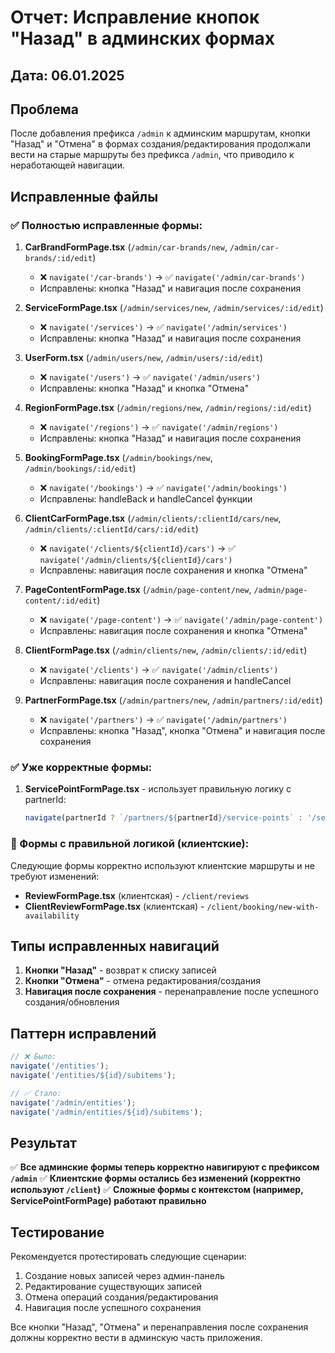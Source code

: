 # Отчет: Исправление кнопок "Назад" в админских формах

## Дата: 06.01.2025

## Проблема
После добавления префикса `/admin` к админским маршрутам, кнопки "Назад" и "Отмена" в формах создания/редактирования продолжали вести на старые маршруты без префикса `/admin`, что приводило к неработающей навигации.

## Исправленные файлы

### ✅ Полностью исправленные формы:

1. **CarBrandFormPage.tsx** (`/admin/car-brands/new`, `/admin/car-brands/:id/edit`)
   - ❌ `navigate('/car-brands')` → ✅ `navigate('/admin/car-brands')`
   - Исправлены: кнопка "Назад" и навигация после сохранения

2. **ServiceFormPage.tsx** (`/admin/services/new`, `/admin/services/:id/edit`)
   - ❌ `navigate('/services')` → ✅ `navigate('/admin/services')`
   - Исправлены: кнопка "Назад" и навигация после сохранения

3. **UserForm.tsx** (`/admin/users/new`, `/admin/users/:id/edit`)
   - ❌ `navigate('/users')` → ✅ `navigate('/admin/users')`
   - Исправлены: кнопка "Назад" и кнопка "Отмена"

4. **RegionFormPage.tsx** (`/admin/regions/new`, `/admin/regions/:id/edit`)
   - ❌ `navigate('/regions')` → ✅ `navigate('/admin/regions')`
   - Исправлены: кнопка "Назад" и навигация после сохранения

5. **BookingFormPage.tsx** (`/admin/bookings/new`, `/admin/bookings/:id/edit`)
   - ❌ `navigate('/bookings')` → ✅ `navigate('/admin/bookings')`
   - Исправлены: handleBack и handleCancel функции

6. **ClientCarFormPage.tsx** (`/admin/clients/:clientId/cars/new`, `/admin/clients/:clientId/cars/:id/edit`)
   - ❌ `navigate('/clients/${clientId}/cars')` → ✅ `navigate('/admin/clients/${clientId}/cars')`
   - Исправлены: навигация после сохранения и кнопка "Отмена"

7. **PageContentFormPage.tsx** (`/admin/page-content/new`, `/admin/page-content/:id/edit`)
   - ❌ `navigate('/page-content')` → ✅ `navigate('/admin/page-content')`
   - Исправлены: навигация после сохранения и кнопка "Отмена"

8. **ClientFormPage.tsx** (`/admin/clients/new`, `/admin/clients/:id/edit`)
   - ❌ `navigate('/clients')` → ✅ `navigate('/admin/clients')`
   - Исправлены: навигация после сохранения и handleCancel

9. **PartnerFormPage.tsx** (`/admin/partners/new`, `/admin/partners/:id/edit`)
   - ❌ `navigate('/partners')` → ✅ `navigate('/admin/partners')`
   - Исправлены: кнопка "Назад", кнопка "Отмена" и навигация после сохранения

### ✅ Уже корректные формы:

1. **ServicePointFormPage.tsx** - использует правильную логику с partnerId:
   ```typescript
   navigate(partnerId ? `/partners/${partnerId}/service-points` : '/service-points');
   ```

### 🔄 Формы с правильной логикой (клиентские):

Следующие формы корректно используют клиентские маршруты и не требуют изменений:
- **ReviewFormPage.tsx** (клиентская) - `/client/reviews`
- **ClientReviewFormPage.tsx** (клиентская) - `/client/booking/new-with-availability`

## Типы исправленных навигаций

1. **Кнопки "Назад"** - возврат к списку записей
2. **Кнопки "Отмена"** - отмена редактирования/создания
3. **Навигация после сохранения** - перенаправление после успешного создания/обновления

## Паттерн исправлений

```typescript
// ❌ Было:
navigate('/entities');
navigate('/entities/${id}/subitems');

// ✅ Стало:
navigate('/admin/entities');
navigate('/admin/entities/${id}/subitems');
```

## Результат

✅ **Все админские формы теперь корректно навигируют с префиксом `/admin`**
✅ **Клиентские формы остались без изменений (корректно используют `/client`)**
✅ **Сложные формы с контекстом (например, ServicePointFormPage) работают правильно**

## Тестирование

Рекомендуется протестировать следующие сценарии:
1. Создание новых записей через админ-панель
2. Редактирование существующих записей
3. Отмена операций создания/редактирования
4. Навигация после успешного сохранения

Все кнопки "Назад", "Отмена" и перенаправления после сохранения должны корректно вести в админскую часть приложения.